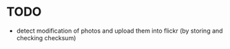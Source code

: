 # TODO

*	detect modification of photos and upload them into flickr (by storing and checking checksum)
